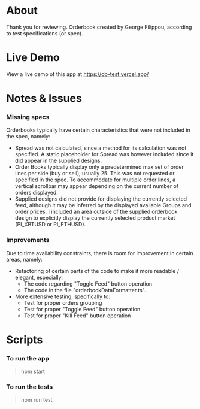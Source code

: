 # About
Thank you for reviewing. Orderbook created by George Filippou, according to test specifications (or spec).

# Live Demo
View a live demo of this app at https://ob-test.vercel.app/

# Notes & Issues
### Missing specs
Orderbooks typically have certain characteristics that were not included in the spec, namely:
- Spread was not calculated, since a method for its calculation was not specified. A static placeholder for Spread was however included since it did appear in the supplied designs.
- Order Books typically display only a predetermined max set of order lines per side (buy or sell), usually 25. This was not requested or specified in the spec. To accommodate for multiple order lines, a vertical scrollbar may appear depending on the current number of orders displayed.
- Supplied designs did not provide for displaying the currently selected feed, although it may be inferred by the displayed available Groups and order prices. I included an area outside of the supplied orderbook design to explicitly display the currently selected product market (PI_XBTUSD or PI_ETHUSD).

### Improvements
Due to time availability constraints, there is room for improvement in certain areas, namely:
- Refactoring of certain parts of the code to make it more readable / elegant, especially:
  - The code regarding "Toggle Feed" button operation
  - The code in the file "orderbookDataFormatter.ts".
- More extensive testing, specifically to: 
  - Test for proper orders grouping
  - Test for proper "Toggle Feed" button operation
  - Test for proper "Kill Feed" button operation

# Scripts
### To run the app

> npm start


### To run the tests

> npm run test

